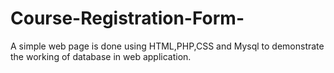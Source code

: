 # Course-Registration-Form-
A simple web page is done using HTML,PHP,CSS and Mysql to demonstrate the working of database in web application.
